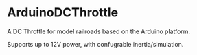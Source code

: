 # ArduinoDCThrottle
A DC Throttle for model railroads based on the Arduino platform.

Supports up to 12V power, with confugrable inertia/simulation.
